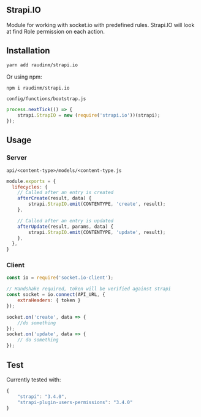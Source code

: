 ## Strapi.IO

Module for working with socket.io with predefined rules. Strapi.IO will look at find Role permission on each action.

## Installation
```bash
yarn add raudinm/strapi.io
```
Or using npm:
```bash
npm i raudinm/strapi.io
```

`config/functions/bootstrap.js`
```js
process.nextTick(() => {
    strapi.StrapIO = new (require('strapi.io'))(strapi);
});
```

## Usage

### Server
`api/<content-type>/models/<content-type.js`
```js
module.exports = {
  lifecycles: {
    // Called after an entry is created
    afterCreate(result, data) {
        strapi.StrapIO.emit(CONTENTYPE, 'create', result);
    },

    // Called after an entry is updated
    afterUpdate(result, params, data) {
        strapi.StrapIO.emit(CONTENTYPE, 'update', result);
    },
  },
}
```
### Client

```js
const io = require('socket.io-client');

// Handshake required, token will be verified against strapi
const socket = io.connect(API_URL, {
    extraHeaders: { token }
});

socket.on('create', data => {
    //do something
});
socket.on('update', data => {
    // do something
});
```

## Test
Currently tested with:
```js
{
    "strapi": "3.4.0",
    "strapi-plugin-users-permissions": "3.4.0"
}
```
